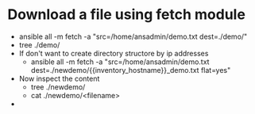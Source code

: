 # Download a file using fetch module

 - ansible all -m fetch -a "src=/home/ansadmin/demo.txt dest=./demo/"
 - tree ./demo/
 - If don't want to create directory structore by ip addresses
   - ansible all -m fetch -a "src=/home/ansadmin/demo.txt dest=./newdemo/{{inventory_hostname}}_demo.txt flat=yes"
 - Now inspect the content
   - tree ./newdemo/
   - cat ./newdemo/\<filename\>
 - 